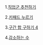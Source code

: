 1.[직업군 추천하기](https://pro-grammers.tistory.com/35)

2.[키패드 누르기](https://pro-grammers.tistory.com/39)

3.[구간 합 구하기 4](https://pro-grammers.tistory.com/38)

4.[감소하는 수](https://pro-grammers.tistory.com/37)
